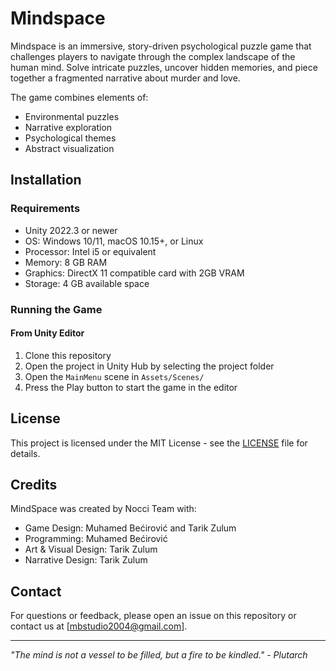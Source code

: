 # Mindspace


Mindspace is an immersive, story-driven psychological puzzle game that challenges players to navigate through the complex landscape of the human mind. Solve intricate puzzles, uncover hidden memories, and piece together a fragmented narrative about murder and love.

The game combines elements of:
- Environmental puzzles
- Narrative exploration
- Psychological themes
- Abstract visualization

## Installation

### Requirements
- Unity 2022.3 or newer
- OS: Windows 10/11, macOS 10.15+, or Linux
- Processor: Intel i5 or equivalent
- Memory: 8 GB RAM
- Graphics: DirectX 11 compatible card with 2GB VRAM
- Storage: 4 GB available space

### Running the Game

#### From Unity Editor
1. Clone this repository
2. Open the project in Unity Hub by selecting the project folder
3. Open the `MainMenu` scene in `Assets/Scenes/`
4. Press the Play button to start the game in the editor

## License

This project is licensed under the MIT License - see the [LICENSE](LICENSE) file for details.

## Credits

MindSpace was created by Nocci Team with:

- Game Design: Muhamed Bećirović and Tarik Zulum
- Programming: Muhamed Bećirović
- Art & Visual Design: Tarik Zulum
- Narrative Design: Tarik Zulum

## Contact

For questions or feedback, please open an issue on this repository or contact us at [mbstudio2004@gmail.com].

---

*"The mind is not a vessel to be filled, but a fire to be kindled." - Plutarch*
